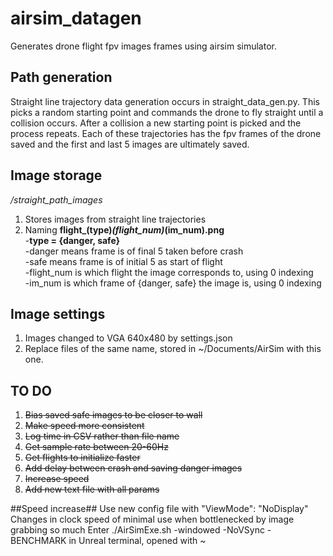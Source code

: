 # airsim_datagen
Generates drone flight fpv images frames using airsim simulator.

## Path generation
Straight line trajectory data generation occurs in straight_data_gen.py. This picks a random starting point and commands the drone  to fly straight until a collision occurs. After a collision a new starting point is picked and the process repeats.
Each of these trajectories has the fpv frames of the drone saved and the first and last 5 images are ultimately saved.


## Image storage
*/straight_path_images*
1. Stores images from straight line trajectories
2. Naming
  **flight_(type)_(flight_num)_(im_num).png**  
		 -**type = {danger, safe}**  
        -danger means frame is of final 5 taken before crash  
        -safe means frame is of initial 5 as start of flight  
      -flight_num is which flight the image corresponds to, using 0 indexing  
      -im_num is which frame of {danger, safe} the image is, using 0 indexing
      
## Image settings
1. Images changed to VGA 640x480 by settings.json
2. Replace files of the same name, stored in ~/Documents/AirSim with this one.

## TO DO
1. ~~Bias saved safe images to be closer to wall~~
2. ~~Make speed more consistent~~
3. ~~Log time in CSV rather than file name~~
4. ~~Get sample rate between 20-60Hz~~
5. ~~Get flights to initialize faster~~
6. ~~Add delay between crash and saving danger images~~
7. ~~Increase speed~~
8. ~~Add new text file with all params~~

##Speed increase##
Use new config file with "ViewMode": "NoDisplay"
Changes in clock speed of minimal use when bottlenecked by image grabbing so much
Enter ./AirSimExe.sh -windowed -NoVSync -BENCHMARK in Unreal terminal, opened with ~

